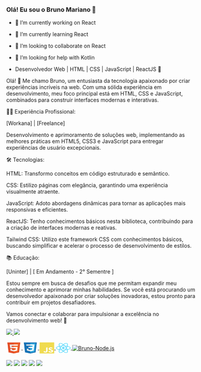 ### Olá! Eu sou o Bruno Mariano 👋


- 🔭 I’m currently working on React
- 🌱 I’m currently learning React
- 👯 I’m looking to collaborate on React
- 🤔 I’m looking for help with Kotlin

- Desenvolvedor Web | HTML | CSS | JavaScript | ReactJS 🚀

Olá! 👋 Me chamo Bruno, um entusiasta da tecnologia apaixonado por criar experiências incríveis na web. Com uma sólida experiência em desenvolvimento, meu foco principal está em HTML, CSS e JavaScript, combinados para construir interfaces modernas e interativas.

👨‍💻 Experiência Profissional:

[Workana] | [Freelance] 

Desenvolvimento e aprimoramento de soluções web, implementando as melhores práticas em HTML5, CSS3 e JavaScript para entregar experiências de usuário excepcionais.

🛠️ Tecnologias:

HTML: Transformo conceitos em código estruturado e semântico.

CSS: Estilizo páginas com elegância, garantindo uma experiência visualmente atraente.

JavaScript: Adoto abordagens dinâmicas para tornar as aplicações mais responsivas e eficientes.

ReactJS: Tenho conhecimentos básicos nesta biblioteca, contribuindo para a criação de interfaces modernas e reativas.

Tailwind CSS: Utilizo este framework CSS com conhecimentos básicos, buscando simplificar e acelerar o processo de desenvolvimento de estilos.

📚 Educação:

[Uninter] | [ Em Andamento - 2° Sementre ] 

Estou sempre em busca de desafios que me permitam expandir meu conhecimento e aprimorar minhas habilidades. Se você está procurando um desenvolvedor apaixonado por criar soluções inovadoras, estou pronto para contribuir em projetos desafiadores.

Vamos conectar e colaborar para impulsionar a excelência no desenvolvimento web! 🚀

<div>
  <a href="https://github.com/brunomariano0">
  <img height="160em" src="https://github-readme-stats.vercel.app/api?username=brunomariano0&show_icons=true&theme=dark&include_all_commits=true&count_private=true"/>
  <img height="160em" src="https://github-readme-stats.vercel.app/api/top-langs/?username=brunomariano0&layout=compact&langs_count=16&theme=dark"/>
</div>
  
  <div style="display: inline_block"><br>
  <img align="center" alt="Bruno-HTML" height="30" width="40" src="https://raw.githubusercontent.com/devicons/devicon/master/icons/html5/html5-original.svg">
  <img align="center" alt="Bruno-CSS" height="30" width="40" src="https://raw.githubusercontent.com/devicons/devicon/master/icons/css3/css3-original.svg">
  <img align="center" alt="Bruno-Js" height="30" width="40" src="https://raw.githubusercontent.com/devicons/devicon/master/icons/javascript/javascript-plain.svg">  
  <img align="center" alt="Bruno-React" height="30" width="40" src="https://raw.githubusercontent.com/devicons/devicon/master/icons/react/react-original.svg">
  <img align="center" alt="Bruno-Node.js" height="30" width="40" src="https://cdn.jsdelivr.net/gh/devicons/devicon/icons/nodejs/nodejs-original.svg" />
  </div><br>
    <div>  
  <a href="https://instagram.com/brunomariano0" target="_blank"><img src="https://img.shields.io/badge/-Instagram-%23E4405F?style=for-the-badge&logo=instagram&logoColor=white" target="_blank"></a>
 	<a href="https://www.twitch.tv/brunomariano0" target="_blank"><img src="https://img.shields.io/badge/Twitch-9146FF?style=for-the-badge&logo=twitch&logoColor=white" target="_blank"></a>
 <a href="https://discord.gg/brunomariano0#7471" target="_blank"><img src="https://img.shields.io/badge/Discord-7289DA?style=for-the-badge&logo=discord&logoColor=white" target="_blank"></a> 
  <a href = "brunopmariano@outlook.com.br"><img src="https://img.shields.io/badge/Gmail-D14836?style=for-the-badge&logo=gmail&logoColor=white" target="_blank"></a>
  <a href="https://www.linkedin.com/in/brunopaulomariano" target="_blank"><img src="https://img.shields.io/badge/-LinkedIn-%230077B5?style=for-the-badge&logo=linkedin&logoColor=white" target="_blank"></a>   
</div>
  
 


